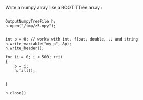 Write a numpy array like a ROOT TTree array :


```

OutputNumpyTreeFile h;
h.open("/tmp/z5.npy");


int p = 0; // works with int, float, double, .. and string
h.write_variable("my_p", &p);
h.write_header();

for (i = 0; i < 500; ++i)
{
    p = i;
    h.fill();


}

h.close()


```
